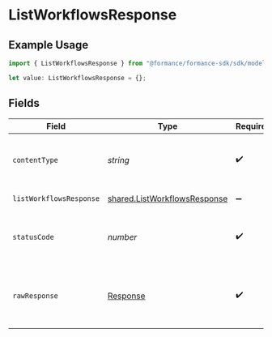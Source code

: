 # ListWorkflowsResponse

## Example Usage

```typescript
import { ListWorkflowsResponse } from "@formance/formance-sdk/sdk/models/operations";

let value: ListWorkflowsResponse = {};
```

## Fields

| Field                                                                               | Type                                                                                | Required                                                                            | Description                                                                         |
| ----------------------------------------------------------------------------------- | ----------------------------------------------------------------------------------- | ----------------------------------------------------------------------------------- | ----------------------------------------------------------------------------------- |
| `contentType`                                                                       | *string*                                                                            | :heavy_check_mark:                                                                  | HTTP response content type for this operation                                       |
| `listWorkflowsResponse`                                                             | [shared.ListWorkflowsResponse](../../../sdk/models/shared/listworkflowsresponse.md) | :heavy_minus_sign:                                                                  | List of workflows                                                                   |
| `statusCode`                                                                        | *number*                                                                            | :heavy_check_mark:                                                                  | HTTP response status code for this operation                                        |
| `rawResponse`                                                                       | [Response](https://developer.mozilla.org/en-US/docs/Web/API/Response)               | :heavy_check_mark:                                                                  | Raw HTTP response; suitable for custom response parsing                             |